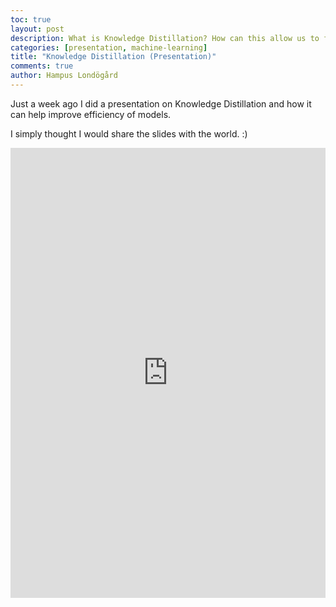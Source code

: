 ```yaml
---
toc: true
layout: post
description: What is Knowledge Distillation? How can this allow us to further utilize models and increase efficiency manifold?
categories: [presentation, machine-learning]
title: "Knowledge Distillation (Presentation)"
comments: true
author: Hampus Londögård
---
```


Just a week ago I did a presentation on Knowledge Distillation and how it can help improve efficiency of models. 

I simply thought I would share the slides with the world. :)

<embed src="https://blog.londogard.com/assets/Knowledge%20Distillation.pdf" width="100%" height="720px" type="application/pdf"/>